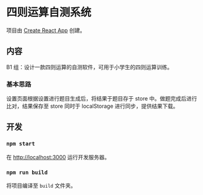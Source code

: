 # 四则运算自测系统

项目由 [Create React App](https://github.com/facebook/create-react-app) 创建。

## 内容

B1 组：设计一款四则运算的自测软件，可用于小学生的四则运算训练。

### 基本思路

设置页面根据设置进行题目生成后，将结果于题目存于 store 中。做题完成后进行比对，结果保存至 store 同时于 localStorage 进行同步，提供结果下载。

## 开发

### `npm start`

在 [http://localhost:3000](http://localhost:3000) 运行开发服务器。

### `npm run build`

将项目编译至 `build` 文件夹。
